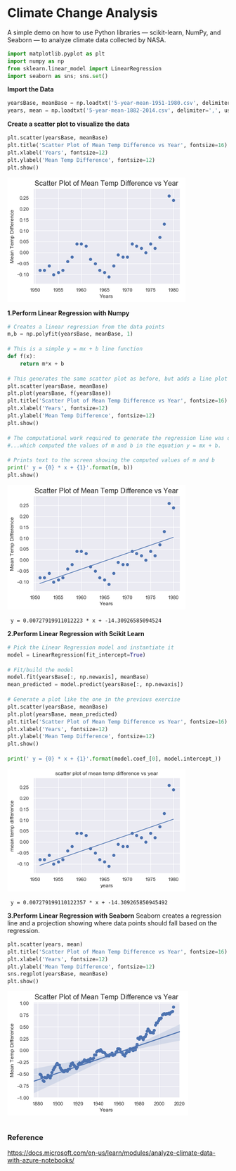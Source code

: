 # Climate Change Analysis

A simple demo on how to use Python libraries — scikit-learn, NumPy, and Seaborn — to analyze climate data collected by NASA.

```python
import matplotlib.pyplot as plt
import numpy as np
from sklearn.linear_model import LinearRegression
import seaborn as sns; sns.set()
```

**Import the Data**


```python
yearsBase, meanBase = np.loadtxt('5-year-mean-1951-1980.csv', delimiter=',', usecols=(0, 1), unpack=True)
years, mean = np.loadtxt('5-year-mean-1882-2014.csv', delimiter=',', usecols=(0, 1), unpack=True)
```

**Create a scatter plot to visualize the data**


```python
plt.scatter(yearsBase, meanBase)
plt.title('Scatter Plot of Mean Temp Difference vs Year', fontsize=16)
plt.xlabel('Years', fontsize=12)
plt.ylabel('Mean Temp Difference', fontsize=12)
plt.show()
```


![png](scatter_plots/output_5_0.png)


**1.Perform Linear Regression with Numpy**


```python
# Creates a linear regression from the data points
m,b = np.polyfit(yearsBase, meanBase, 1)

# This is a simple y = mx + b line function
def f(x):
    return m*x + b

# This generates the same scatter plot as before, but adds a line plot using the function above
plt.scatter(yearsBase, meanBase)
plt.plot(yearsBase, f(yearsBase))
plt.title('Scatter Plot of Mean Temp Difference vs Year', fontsize=16)
plt.xlabel('Years', fontsize=12)
plt.ylabel('Mean Temp Difference', fontsize=12)
plt.show()

# The computational work required to generate the regression line was done by NumPy's polyfit function,..
#...which computed the values of m and b in the equation y = mx + b.

# Prints text to the screen showing the computed values of m and b
print(' y = {0} * x + {1}'.format(m, b))
plt.show()
```


![png](scatter_plots/output_7_0.png)


     y = 0.00727919911012223 * x + -14.30926585094524
    

**2.Perform Linear Regression with Scikit Learn**


```python
# Pick the Linear Regression model and instantiate it
model = LinearRegression(fit_intercept=True)

# Fit/build the model
model.fit(yearsBase[:, np.newaxis], meanBase)
mean_predicted = model.predict(yearsBase[:, np.newaxis])

# Generate a plot like the one in the previous exercise
plt.scatter(yearsBase, meanBase)
plt.plot(yearsBase, mean_predicted)
plt.title('Scatter Plot of Mean Temp Difference vs Year', fontsize=16)
plt.xlabel('Years', fontsize=12)
plt.ylabel('Mean Temp Difference', fontsize=12)
plt.show()

print(' y = {0} * x + {1}'.format(model.coef_[0], model.intercept_))
```


![png](scatter_plots/output_9_0.png)


     y = 0.007279199110122357 * x + -14.309265850945492
    

**3.Perform Linear Regression with Seaborn**
Seaborn creates a regression line and a projection showing where data points should fall based on the regression.

```python
plt.scatter(years, mean)
plt.title('Scatter Plot of Mean Temp Difference vs Year', fontsize=16)
plt.xlabel('Years', fontsize=12)
plt.ylabel('Mean Temp Difference', fontsize=12)
sns.regplot(yearsBase, meanBase)
plt.show()
```


![png](scatter_plots/output_11_0.png)



```python

```
 
### Reference
https://docs.microsoft.com/en-us/learn/modules/analyze-climate-data-with-azure-notebooks/
